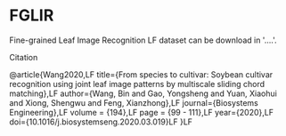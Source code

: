 # FGLIR
Fine-grained Leaf Image Recognition LF
dataset can be download in '....'.



Citation

@article{Wang2020,LF
  title={From species to cultivar: Soybean cultivar recognition using joint leaf image patterns by multiscale sliding chord matching},LF
  author={Wang, Bin and Gao, Yongsheng and Yuan, Xiaohui and Xiong, Shengwu and Feng, Xianzhong},LF
  journal={Biosystems Engineering},LF
  volume = {194},LF
  page = {99 - 111},LF
  year={2020},LF
  doi={10.1016/j.biosystemseng.2020.03.019}LF
}LF
